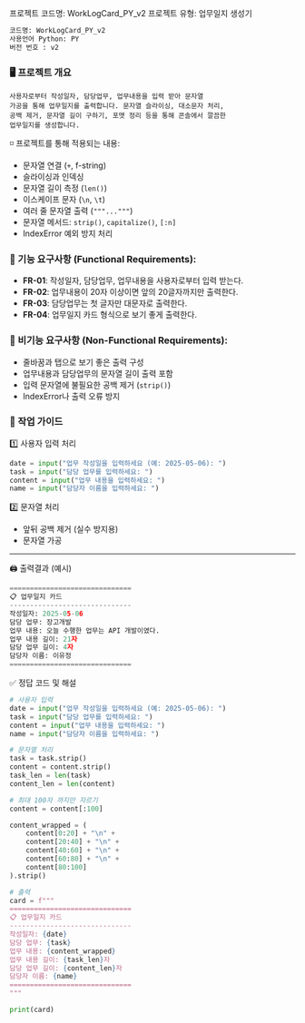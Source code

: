 프로젝트 코드명: WorkLogCard_PY_v2
프로젝트 유형:  업무일지 생성기

```python
코드명: WorkLogCard_PY_v2
사용언어 Python: PY
버전 번호 : v2
```
### 🖥️ 프로젝트 개요
	사용자로부터 작성일자, 담당업무, 업무내용을 입력 받아 문자열 
	가공을 통해 업무일지를 출력합니다. 문자열 슬라이싱, 대소문자 처리, 
	공백 제거, 문자열 길이 구하기, 포맷 정리 등을 통해 콘솔에서 깔끔한 
	업무일지를 생성합니다.

◽ 프로젝트를 통해 적용되는 내용:
- 문자열 연결 (`+`, f-string)
- 슬라이싱과 인덱싱
- 문자열 길이 측정 (`len()`)
- 이스케이프 문자 (`\n`, `\t`)
- 여러 줄 문자열 출력 (`"""..."""`)
- 문자열 메서드: `strip()`, `capitalize()`, `[:n]`
- IndexError 예외 방지 처리

### 📄 기능 요구사항 (Functional Requirements):
- **FR-01**: 작성일자, 담당업무, 업무내용을 사용자로부터 입력 받는다.
- **FR-02**: 업무내용이 20자 이상이면 앞의 20글자까지만 출력한다.
- **FR-03**: 담당업무는 첫 글자만 대문자로 출력한다.
- **FR-04**: 업무일지 카드 형식으로 보기 좋게 출력한다.

### 📄 비기능 요구사항 (Non-Functional Requirements):
- 줄바꿈과 탭으로 보기 좋은 출력 구성
- 업무내용과 담당업무의 문자열 길이 출력 포함
- 입력 문자열에 불필요한 공백 제거 (`strip()`)
- IndexError나 출력 오류 방지

### 🔀 작업 가이드

1️⃣ 사용자 입력 처리
```python
date = input("업무 작성일을 입력하세요 (예: 2025-05-06): ")
task = input("담당 업무를 입력하세요: ")
content = input("업무 내용을 입력하세요: ")
name = input("담당자 이름을 입력하세요: ")
```

2️⃣ 문자열 처리
- 앞뒤 공백 제거 (실수 방지용)
- 문자열 가공

---
🖨️ 출력결과 (예시)
```python
==============================
📋 업무일지 카드
------------------------------
작성일자: 2025-05-06
담당 업무: 장고개발
업무 내용: 오늘 수행한 업무는 API 개발이였다.
업무 내용 길이: 21자
담당 업무 길이: 4자
담당자 이름: 이유정
==============================
```

✅ 정답 코드 및 해설
```python
# 사용자 입력
date = input("업무 작성일을 입력하세요 (예: 2025-05-06): ")
task = input("담당 업무를 입력하세요: ")
content = input("업무 내용을 입력하세요: ")
name = input("담당자 이름을 입력하세요: ")

# 문자열 처리
task = task.strip()
content = content.strip()
task_len = len(task)
content_len = len(content)

# 최대 100자 까지만 자르기
content = content[:100]

content_wrapped = (
	content[0:20] + "\n" +
	content[20:40] + "\n" +
	content[40:60] + "\n" +
	content[60:80] + "\n" +
	content[80:100] 
).strip()

# 출력
card = f"""
==============================
📋 업무일지 카드
------------------------------
작성일자: {date}
담당 업무: {task}
업무 내용: {content_wrapped}
업무 내용 길이: {task_len}자
담당 업무 길이: {content_len}자
담당자 이름: {name}
==============================
"""

print(card)


```



